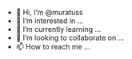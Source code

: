 - 👋 Hi, I’m @muratuss
- 👀 I’m interested in ...
- 🌱 I’m currently learning ...
- 💞️ I’m looking to collaborate on ...
- 📫 How to reach me ...

<!---
muratuss/muratuss is a ✨ special ✨ repository because its `README.md` (this file) appears on your GitHub profile.
You can click the Preview link to take a look at your changes.
--->
